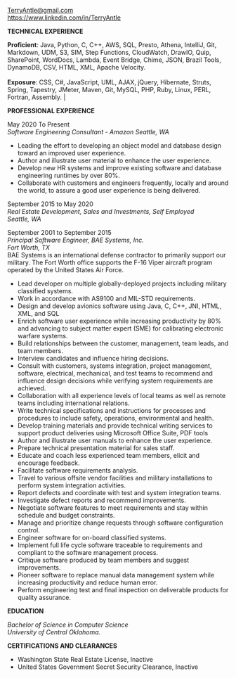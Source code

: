                                                                  
 TerryAntle@gmail.com         
 https://www.linkedin.com/in/TerryAntle 



**TECHNICAL EXPERIENCE**

**Proficient**: Java, Python, C, C++, AWS, SQL, Presto, Athena, IntelliJ, Git, Markdown, UDM, S3, SIM, Step Functions, CloudWatch, DrawIO, Quip, SharePoint, WordDocs, Lambda, Event Bridge, Chime, JSON, Brazil Tools, DynamoDB, CSV, HTML, XML, Apache Velocity.<br><br>
**Exposure**: CSS, C#, JavaScript, UML, AJAX, jQuery, Hibernate, Struts, Spring, Tapestry, JMeter, Maven, Git, MySQL, PHP, Ruby, Linux, PERL, Fortran, Assembly. |

**PROFESSIONAL EXPERIENCE**

May 2020 To Present<br>
*Software Engineering Consultant - Amazon*
*Seattle, WA*
- Leading the effort to developing an object model and database design toward an improved user experience.
- Author and illustrate user material to enhance the user experience.
- Develop new HR systems and improve existing software and database engineering runtimes by over 80%.
- Collaborate with customers and engineers frequently, locally and around the world, to assure a good user experience is being delivered.

September 2015 to May 2020<br>
*Real Estate Development, Sales and Investments, Self Employed*<br>
*Seattle, WA*

September 2001 to September 2015<br>
*Principal Software Engineer, BAE Systems, Inc.*<br>
*Fort Worth, TX*<br>
BAE Systems is an international defense contractor to primarily support our military. The Fort Worth office supports the F-16 Viper aircraft program operated by the United States Air Force.<br>

- Lead developer on multiple globally-deployed projects including military classified systems.
- Work in accordance with AS9100 and MIL-STD requirements.
- Design and develop avionics software using Java, C, C++, JNI, HTML, XML, and SQL
- Enrich software user experience while increasing productivity by 80% and advancing to subject matter expert (SME) for calibrating electronic warfare systems.
- Build relationships between the customer, management, team leads, and team members.
- Interview candidates and influence hiring decisions.
- Consult with customers, systems integration, project management, software, electrical, mechanical, and test teams to recommend and influence design decisions while verifying system requirements are achieved. 
- Collaboration with all experience levels of local teams as well as remote teams including international relations.
- Write technical specifications and instructions for processes and procedures to include safety, operations, environmental and health.
- Develop training materials and provide technical writing services to support product deliveries using Microsoft Office Suite, PDF tools
- Author and illustrate user manuals to enhance the user experience.
- Prepare technical presentation material for sales staff.
- Educate and coach less experienced team members, elicit and encourage feedback.
- Facilitate software requirements analysis.
- Travel to various offsite vendor facilities and military installations to perform system integration activities. 
- Report defects and coordinate with test and system integration teams.
- Investigate defect reports and recommend improvements.
- Negotiate software features to meet requirements and stay within schedule and budget constraints.
- Manage and prioritize change requests through software configuration control.
- Engineer software for on-board classified systems.
- Implement full life cycle software traceable to requirements and compliant to the software management process.
- Critique software produced by team members and suggest improvements.
- Pioneer software to replace manual data management system while increasing productivity and reduce human error.
- Perform engineering test and final inspection on deliverable products for quality assurance.

**EDUCATION**

*Bachelor of Science in Computer Science*<br>
*University of Central Oklahoma.*

**CERTIFICATIONS AND CLEARANCES**

- Washington State Real Estate License, Inactive
- United States Government Secret Security Clearance, Inactive

  

